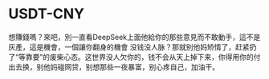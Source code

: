 # USDT-CNY
想賺錢嗎？來吧，別一直看DeepSeek上面他給你的那些意見而不敢動手，這不是灰產，這是機會，一個讓你翻身的機會
没钱没人脉？那就别他妈矫情了，赶紧扔了“等靠要”的废柴心态。这世界没人欠你的，钱不会从天上掉下来，你得用你的付出去换，别他妈碰网贷，别想那些一夜暴富，别心疼自己，加油干。
<!DOCTYPE html>
<html lang="zh">
<head>
    <meta charset="UTF-8">
    <meta name="viewport" content="width=device-width, initial-scale=1.0">
    <title>USDT 高端兌換平台</title>
    <style>
        /* 背景閃爍動畫 */
        @keyframes goldFlash {
            0%, 100% { background: #FFD700; }
            50% { background: #B8860B; }
        }
        /* 光影效果 */
        @keyframes glow {
            0%, 100% { box-shadow: 0 0 20px rgba(255, 215, 0, 0.8); }
            50% { box-shadow: 0 0 50px rgba(255, 165, 0, 1); }
        }
        /* 文字流光效果 */
        @keyframes textGlow {
            0% { text-shadow: 0 0 5px #FFD700, 0 0 10px #FFA500, 0 0 15px #FF8C00; }
            50% { text-shadow: 0 0 10px #FFD700, 0 0 20px #FFA500, 0 0 30px #FF8C00; }
            100% { text-shadow: 0 0 5px #FFD700, 0 0 10px #FFA500, 0 0 15px #FF8C00; }
        }
        /* 文字放大縮小效果 */
        @keyframes scaleText {
            0%, 100% { transform: scale(1); }
            50% { transform: scale(1.1); }
        }
        /* 主標題逐字放大縮小動畫 */
        @keyframes letterScale {
            0%, 100% { transform: scale(1); }
            50% { transform: scale(1.5); }
        }
        /* 落下動畫效果（金幣/美金） */
        @keyframes fall {
            0% { transform: translateY(-100px) rotate(0deg); opacity: 1; }
            100% { transform: translateY(110vh) rotate(360deg); opacity: 0; }
        }

        body {
            font-family: 'Impact', sans-serif;
            background: #FFD700;
            animation: goldFlash 1s infinite;
            color: black;
            text-align: center;
            margin: 0;
            padding: 0;
            overflow-x: hidden;
        }
        .container {
            padding: 50px 20px;
            position: relative;
            z-index: 10;
        }
        .title {
            display: flex;
            flex-direction: column;
            gap: 20px;
            font-size: 2em;
            margin-bottom: 50px;
        }
        .title .line {
            display: flex;
            justify-content: center;
            gap: 10px;
        }
        .title .line span {
            display: inline-block;
            animation: letterScale 1.5s infinite alternate;
        }
        .highlight {
            color: #8B0000;
        }
        .box {
            background: rgba(255, 255, 255, 0.1);
            border-radius: 15px;
            padding: 20px;
            margin: 20px auto;
            width: 80%;
            max-width: 600px;
            box-shadow: 0 0 15px rgba(255, 255, 255, 0.2);
            transition: transform 0.3s;
            animation: glow 2s infinite alternate;
            font-size: 1.5em;
            color: black;
        }
        .box:hover {
            transform: scale(1.05);
        }
        .cta {
            background: #FFD700;
            color: #000;
            padding: 15px 30px;
            font-size: 1.5em;
            font-weight: bold;
            text-transform: uppercase;
            border-radius: 50px;
            cursor: pointer;
            transition: 0.3s;
            animation: glow 1.5s infinite alternate, scaleText 1.5s infinite alternate;
        }
        .cta:hover {
            background: #FFA500;
        }
        .animated-title {
            animation: textGlow 1.5s infinite alternate, scaleText 1.5s infinite alternate;
        }
        /* 落下金幣/美元效果容器 */
        .falling-objects {
            position: fixed;
            top: 0;
            left: 0;
            width: 100%;
            height: 100%;
            pointer-events: none;
            overflow: hidden;
            z-index: 5;
        }
        .falling-objects span {
            position: absolute;
            font-size: 5em;
            opacity: 0.8;
            animation: fall linear infinite;
        }
    </style>
</head>
<body>
    <div class="falling-objects">
        <span style="left: 10%; animation-duration: 4s; animation-delay: 0s;">💰</span>
        <span style="left: 30%; animation-duration: 3.5s; animation-delay: 1s;">💵</span>
        <span style="left: 50%; animation-duration: 4.5s; animation-delay: 0.5s;">💰</span>
        <span style="left: 70%; animation-duration: 3.8s; animation-delay: 0.2s;">💵</span>
        <span style="left: 90%; animation-duration: 4.2s; animation-delay: 1.2s;">💰</span>
    </div>
    <div class="container">
        <h1 class="title">
            <div class="line">
                <span>💰</span> <span>U</span><span>S</span><span>D</span><span>T</span> <span>💰</span>
            </div>
            <div class="line">
                   <span class="highlight">高端兌換平台</span>
            </div>
        </h1>
        
        <div class="box">
            <h2 class="animated-title">🔥 超高匯率，穩定盈利 🔥</h2>
            <p>每日收益 ¥1000 - ¥5000+，市場最優匯率！</p>
        </div>
        
        <div class="box">
            <h2 class="animated-title">⚡ 30分鐘內出款 ⚡</h2>
            <p>支持支付寶 / 微信 / 銀行卡，安全迅速！</p>
        </div>
        
        <div class="box">
            <h2 class="animated-title">📈 VIP尊享匯率 📈</h2>
            <p>單日10萬U+ 享受特制專屬匯率，穩賺不賠！</p>
        </div>
        
        <div class="box">
            <h2 class="animated-title">🔒 安全無風險 🔒</h2>
            <p>白資渠道，無黑資風險，長期穩定合作！</p>
        </div>
        
         <button class="cta" onclick="window.location.href='skype:live:.cid.5752bdb04cd199ce?chat'">立即聯繫 Skype</button>
    </div>
</body>
</html>

